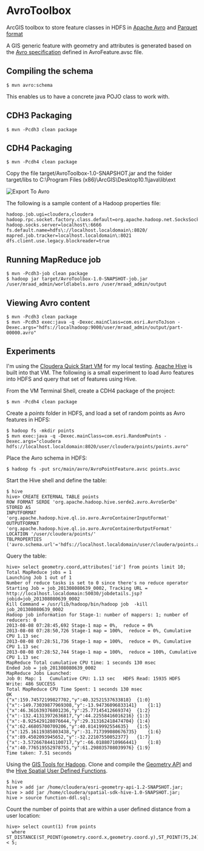 AvroToolbox
===========

ArcGIS toolbox to store feature classes in HDFS in [Apache Avro](http://avro.apache.org) and [Parquet format](http://parquet.io)

A GIS generic feature with geometry and attributes is generated based on the [Avro specification](http://avro.apache.org/docs/current/spec.html) defined in AvroFeature.avsc file.

## Compiling the schema

    $ mvn avro:schema

This enables us to have a concrete java POJO class to work with.

## CDH3 Packaging

    $ mvn -Pcdh3 clean package

## CDH4 Packaging

    $ mvn -Pcdh4 clean package

Copy the file target/AvroToolbox-1.0-SNAPSHOT.jar and the folder target/libs to C:\Program Files (x86)\ArcGIS\Desktop10.1\java\lib\ext

![Export To Avro](https://dl.dropboxusercontent.com/u/2193160/ExportToAvro.png "Export To Avro")

The following is a sample content of a Hadoop properties file:

    hadoop.job.ugi=cloudera,cloudera
    hadoop.rpc.socket.factory.class.default=org.apache.hadoop.net.SocksSocketFactory
    hadoop.socks.server=localhost\:6666
    fs.default.name=hdfs\://localhost.localdomain\:8020/
    mapred.job.tracker=localhost.localdomain\:8021
    dfs.client.use.legacy.blockreader=true

## Running MapReduce job

    $ mvn -Pcdh3-job clean package
    $ hadoop jar target/AvroToolbox-1.0-SNAPSHOT-job.jar /user/mraad_admin/worldlabels.avro /user/mraad_admin/output

## Viewing Avro content

    $ mvn -Pcdh3 clean package
    $ mvn -Pcdh3 exec:java -q -Dexec.mainClass=com.esri.AvroToJson -Dexec.args="hdfs://localhadoop:9000/user/mraad_admin/output/part-00000.avro"

## Experiments

I'm using the [Cloudera Quick Start VM](http://www.cloudera.com/content/support/en/downloads/download-components/download-products.html?productID=F6mO278Rvo) for my local testing.
[Apache Hive](http://hive.apache.org/) is built into that VM.
The following is a small experiment to load Avro features into HDFS and query that set of features using Hive.

From the VM Terminal Shell, create a CDH4 package of the project:

    $ mvn -Pcdh4 clean package

Create a *points* folder in HDFS, and load a set of random points as Avro features in HDFS:

    $ hadoop fs -mkdir points
    $ mvn exec:java -q -Dexec.mainClass=com.esri.RandomPoints -Dexec.args="cloudera hdfs://localhost.localdomain:8020/user/cloudera/points/points.avro"

Place the Avro schema in HDFS:

    $ hadoop fs -put src/main/avro/AvroPointFeature.avsc points.avsc

Start the Hive shell and define the table:

    $ hive
    hive> CREATE EXTERNAL TABLE points
    ROW FORMAT SERDE 'org.apache.hadoop.hive.serde2.avro.AvroSerDe'
    STORED AS
    INPUTFORMAT  'org.apache.hadoop.hive.ql.io.avro.AvroContainerInputFormat'
    OUTPUTFORMAT 'org.apache.hadoop.hive.ql.io.avro.AvroContainerOutputFormat'
    LOCATION '/user/cloudera/points/'
    TBLPROPERTIES ('avro.schema.url'='hdfs://localhost.localdomain/user/cloudera/points.avsc');

Query the table:

    hive> select geometry.coord,attributes['id'] from points limit 10;
    Total MapReduce jobs = 1
    Launching Job 1 out of 1
    Number of reduce tasks is set to 0 since there's no reduce operator
    Starting Job = job_201308080639_0002, Tracking URL = http://localhost.localdomain:50030/jobdetails.jsp?jobid=job_201308080639_0002
    Kill Command = /usr/lib/hadoop/bin/hadoop job  -kill job_201308080639_0002
    Hadoop job information for Stage-1: number of mappers: 1; number of reducers: 0
    2013-08-08 07:28:45,692 Stage-1 map = 0%,  reduce = 0%
    2013-08-08 07:28:50,726 Stage-1 map = 100%,  reduce = 0%, Cumulative CPU 1.13 sec
    2013-08-08 07:28:51,736 Stage-1 map = 100%,  reduce = 0%, Cumulative CPU 1.13 sec
    2013-08-08 07:28:52,744 Stage-1 map = 100%,  reduce = 100%, Cumulative CPU 1.13 sec
    MapReduce Total cumulative CPU time: 1 seconds 130 msec
    Ended Job = job_201308080639_0002
    MapReduce Jobs Launched:
    Job 0: Map: 1   Cumulative CPU: 1.13 sec   HDFS Read: 15935 HDFS Write: 486 SUCCESS
    Total MapReduce CPU Time Spent: 1 seconds 130 msec
    OK
    {"x":159.74572199827702,"y":40.32521537633818}	{1:0}
    {"x":-149.73039877969308,"y":-13.94736096833141}	{1:1}
    {"x":46.361639376801236,"y":25.77145412669374}	{1:2}
    {"x":-132.41313972636817,"y":44.22558416016216}	{1:3}
    {"x":-8.925429128076644,"y":29.313162418474704}	{1:4}
    {"x":62.46805700709206,"y":40.81419992554635}	{1:5}
    {"x":125.16119385803438,"y":-31.717399080676735}	{1:6}
    {"x":89.4502093945652,"y":-32.22107550052377}	{1:7}
    {"x":-3.5726678441100717,"y":-66.01880710966441}	{1:8}
    {"x":40.776519552978755,"y":61.298035708039976}	{1:9}
    Time taken: 7.51 seconds

Using the [GIS Tools for Hadoop](https://github.com/Esri/gis-tools-for-hadoop).
Clone and compile the [Geometry API](https://github.com/Esri/geometry-api-java) and the [Hive Spatial User Defined Functions](https://github.com/Esri/spatial-framework-for-hadoop).

    $ hive
    hive > add jar /home/cloudera/esri-geometry-api-1.2-SNAPSHOT.jar;
    hive > add jar /home/cloudera/spatial-sdk-hive-1.0-SNAPSHOT.jar;
    hive > source function-ddl.sql;

Count the number of points that are within a user defined distance from a user location:

    hive> select count(1) from points
      where ST_DISTANCE(ST_POINT(geometry.coord.x,geometry.coord.y),ST_POINT(75,24)) < 5;
